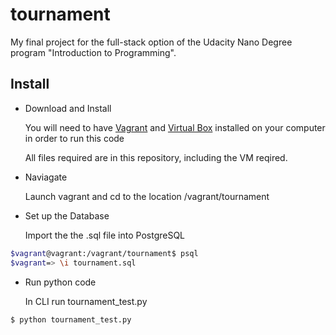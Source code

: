 # tournament
My final project for the full-stack option  of the Udacity Nano Degree program "Introduction to Programming". 

## Install

* Download and Install

    You will need to have [Vagrant] and [Virtual Box] installed on your computer in order  to  run this code

    All files required are in this repository, including the VM reqired.

- Naviagate

   Launch vagrant and cd to the location /vagrant/tournament

* Set up the Database

   Import the the .sql file into PostgreSQL

```sh
$vagrant@vagrant:/vagrant/tournament$ psql
$vagrant=> \i tournament.sql
```

* Run python code

    In CLI run tournament_test.py

```sh
$ python tournament_test.py
```


[Vagrant]: <https://www.vagrantup.com/>
[Virtual Box]: <https://www.virtualbox.org/>
[and this one]: <https://github.com/udacity/fullstack-nanodegree-vm>

